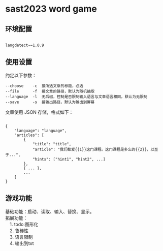 # sast2023 word game

## 环境配置

```

langdetect~=1.0.9

```

## 使用设置

约定以下参数：

```
--choose    -c  接所选文章的标题，必选
--file      -f  接文章的路径，默认为随机抽取
--language  -l  无后缀，控制是否限制输入语言与文章语言相同，默认为无限制
--save      -s  接输出路径，默认为输出到屏幕

```

文章使用 JSON 存储，格式如下：

```

{
    "language": "language",
    "articles": [
        {
            "title": "title",
            "article": "我们都爱{{1}}这门课程。这门课程是多么的{{2}}，以至于...",
            "hints": ["hint1", "hint2", ...]
        },
        { ... },
        ...
    ]
}

```

## 游戏功能

基础功能：启动、读取、输入、替换、显示。\
拓展功能：\
&emsp;1. todo:图形化\
&emsp;2. 鲁棒性\
&emsp;3. 语言限制\
&emsp;4. 输出到txt

